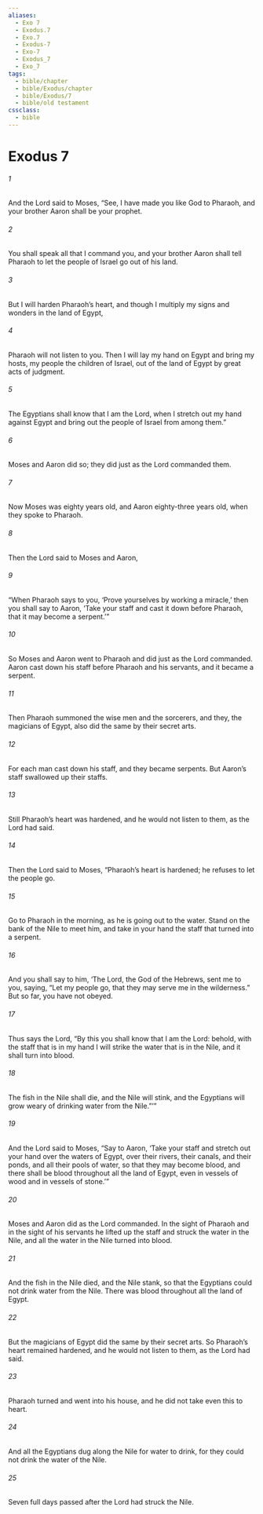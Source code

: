 ```yaml
---
aliases:
  - Exo 7
  - Exodus.7
  - Exo.7
  - Exodus-7
  - Exo-7
  - Exodus_7
  - Exo_7
tags:
  - bible/chapter
  - bible/Exodus/chapter
  - bible/Exodus/7
  - bible/old testament
cssclass:
  - bible
---
```


# Exodus 7

###### 1
And the Lord said to Moses, “See, I have made you like God to Pharaoh, and your brother Aaron shall be your prophet.
###### 2
You shall speak all that I command you, and your brother Aaron shall tell Pharaoh to let the people of Israel go out of his land.
###### 3
But I will harden Pharaoh’s heart, and though I multiply my signs and wonders in the land of Egypt,
###### 4
Pharaoh will not listen to you. Then I will lay my hand on Egypt and bring my hosts, my people the children of Israel, out of the land of Egypt by great acts of judgment.
###### 5
The Egyptians shall know that I am the Lord, when I stretch out my hand against Egypt and bring out the people of Israel from among them.”
###### 6
Moses and Aaron did so; they did just as the Lord commanded them.
###### 7
Now Moses was eighty years old, and Aaron eighty-three years old, when they spoke to Pharaoh.
###### 8
Then the Lord said to Moses and Aaron,
###### 9
“When Pharaoh says to you, ‘Prove yourselves by working a miracle,’ then you shall say to Aaron, ‘Take your staff and cast it down before Pharaoh, that it may become a serpent.’”
###### 10
So Moses and Aaron went to Pharaoh and did just as the Lord commanded. Aaron cast down his staff before Pharaoh and his servants, and it became a serpent.
###### 11
Then Pharaoh summoned the wise men and the sorcerers, and they, the magicians of Egypt, also did the same by their secret arts.
###### 12
For each man cast down his staff, and they became serpents. But Aaron’s staff swallowed up their staffs.
###### 13
Still Pharaoh’s heart was hardened, and he would not listen to them, as the Lord had said.
###### 14
Then the Lord said to Moses, “Pharaoh’s heart is hardened; he refuses to let the people go.
###### 15
Go to Pharaoh in the morning, as he is going out to the water. Stand on the bank of the Nile to meet him, and take in your hand the staff that turned into a serpent.
###### 16
And you shall say to him, ‘The Lord, the God of the Hebrews, sent me to you, saying, “Let my people go, that they may serve me in the wilderness.” But so far, you have not obeyed.
###### 17
Thus says the Lord, “By this you shall know that I am the Lord: behold, with the staff that is in my hand I will strike the water that is in the Nile, and it shall turn into blood.
###### 18
The fish in the Nile shall die, and the Nile will stink, and the Egyptians will grow weary of drinking water from the Nile.”’”
###### 19
And the Lord said to Moses, “Say to Aaron, ‘Take your staff and stretch out your hand over the waters of Egypt, over their rivers, their canals, and their ponds, and all their pools of water, so that they may become blood, and there shall be blood throughout all the land of Egypt, even in vessels of wood and in vessels of stone.’”
###### 20
Moses and Aaron did as the Lord commanded. In the sight of Pharaoh and in the sight of his servants he lifted up the staff and struck the water in the Nile, and all the water in the Nile turned into blood.
###### 21
And the fish in the Nile died, and the Nile stank, so that the Egyptians could not drink water from the Nile. There was blood throughout all the land of Egypt.
###### 22
But the magicians of Egypt did the same by their secret arts. So Pharaoh’s heart remained hardened, and he would not listen to them, as the Lord had said.
###### 23
Pharaoh turned and went into his house, and he did not take even this to heart.
###### 24
And all the Egyptians dug along the Nile for water to drink, for they could not drink the water of the Nile.
###### 25
Seven full days passed after the Lord had struck the Nile.


